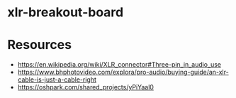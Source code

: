 # xlr-breakout-board



# Resources
- https://en.wikipedia.org/wiki/XLR_connector#Three-pin_in_audio_use
- https://www.bhphotovideo.com/explora/pro-audio/buying-guide/an-xlr-cable-is-just-a-cable-right
- https://oshpark.com/shared_projects/yPiYaal0
